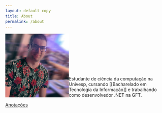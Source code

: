 ```yaml
---
layout: default copy
title: About
permalink: /about
---
```

<head>
    <script src="https://kit.fontawesome.com/2635e42ccc.js" crossorigin="anonymous"></script>
    <link rel="stylesheet" href="https://cdn.jsdelivr.net/gh/devicons/devicon@v2.15.1/devicon.min.css">
</head>

<div style="padding-botton: 30px;">
    <img src="/assets/photo-profile.jpg" width="200" align="left">
</div> <br><br><br><br><br><br><br>


Estudante de ciência da computação na Univesp, cursando [[Bacharelado em Tecnologia da Informação]] e trabalhando como desenvolvedor .NET na GFT. <br>


<a class="link-copyright" target="_blank" href="https://github.com/gio-bon"><i class="fa fa-github" aria-hidden="true"></i></a> <a class="link-copyright" target="_blank" href="https://www.linkedin.com/in/gio-bon/"><i class="fa fa-linkedin" aria-hidden="true"></i></a> <a class="link-copyright" target="_blank" href="mailto:injuriae@gmail.com?subject=Visitei seu site, sou ..."><i class="fa fa-envelope" aria-hidden="true"></i></a>

<i class="fa fa-archive" aria-hidden="true"></i> [Anotações](https://gio-bon.github.io/publish/)

<!-- <i class="fa fa-archive" aria-hidden="true"></i> [Anotações.](/NOTAS-MAP){: .internal-link} <br> -->

<!-- https://devicon.dev -->
<!-- https://fontawesome.com/v4/icons/ -->
